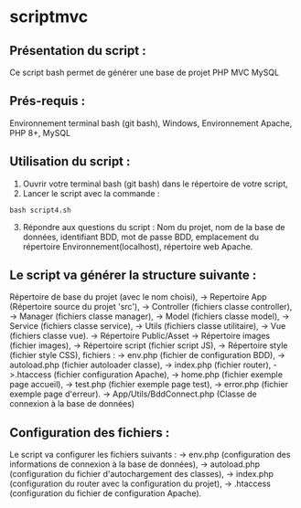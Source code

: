 # scriptmvc
## Présentation du script :
Ce script bash permet de générer une base de projet PHP MVC MySQL
## Prés-requis : 
Environnement terminal bash (git bash),
Windows,
Environnement Apache, PHP 8+, MySQL
## Utilisation du script :
1. Ouvrir votre terminal bash (git bash) dans le répertoire de votre script,
2. Lancer le script avec la commande :
```
bash script4.sh
```
3. Répondre aux questions du script :
Nom du projet, nom de la base de données, identifiant BDD, mot de passe BDD, emplacement du répertoire Environnement(localhost), répertoire web Apache.
## Le script va générer la structure suivante :
Répertoire de base du projet (avec le nom choisi),
-> Repertoire App (Répertoire source du projet 'src'),
-> Controller (fichiers classe controller),
-> Manager (fichiers classe manager),
-> Model (fichiers classe model),
-> Service (fichiers classe service),
-> Utils (fichiers classe utilitaire),
-> Vue (fichiers classe vue).
-> Répertoire Public/Asset
-> Répertoire images (fichier images),
-> Répertoire script (fichier script JS),
-> Répertoire style (fichier style CSS),
fichiers :
-> env.php (fichier de configuration BDD),
-> autoload.php (fichier autoloader classe),
-> index.php (fichier router),
->.htaccess (fichier configuration Apache),
-> home.php (fichier exemple page accueil),
-> test.php (fichier exemple page test),
-> error.php (fichier exemple page d'erreur).
-> App/Utils/BddConnect.php (Classe de connexion à la base de données)
## Configuration des fichiers :
Le script va configurer les fichiers suivants :
-> env.php (configuration des informations de connexion à la base de données),
-> autoload.php (configuration du fichier d'autochargement des classes),
-> index.php (configuration du router avec la configuration du projet),
-> .htaccess (configuration du fichier de configuration Apache).
